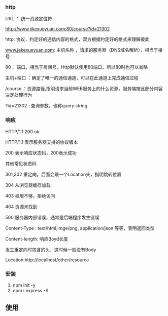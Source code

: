 ### http


URL ： 统一资源定位符

http://www.jikexueyuan.com:80/course?id=21302

http: 协议，约定好的通信内容的格式，双方根据约定好的格式来理解彼此

www.jekexueyuan.com: 主机名称 ，请求的服务器（DNS域名解析），相当于楼号

80： 端口，相当于房间号，Http默认使用80端口，所以80时也可以省略

主机+端口 ：确定了唯一的通信通道，可以在此通道上完成通信过程

/course ：资源路径,指明请求当前WEB服务上的什么资源，服务端按此部分内容决定处理行为

?id=21302 : 查询参数，也称query string


### 响应

HTTP/1.1 200 ok

HTTP/1.1 表示服务器支持的协议版本

200 表示响应状态码，200表示成功

其他常见状态码

301,302 重定向，后面会跟一个Location头，指明跳转位置

304 从浏览器缓存加载

403 权限不够，拒绝访问

404 资源未找到

500 服务器内部错误，通常是后端程序发生错误

Content-Type : text/html,imge/png, application/json 等等，表明返回类型

Content-length: 响应Boyd长度

发生重定向时包含的头，这时候一般没有Body

Location:http://localhost/other/resource


### 安装 

1. npm init -y
2. npm i express -S

## 使用

